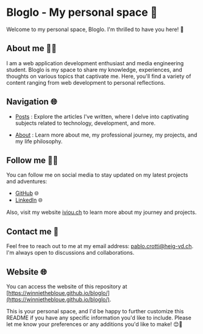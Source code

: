 # Bloglo - My personal space 🚀

Welcome to my personal space, Bloglo. I'm thrilled to have you here! 👋

## About me 🧑‍💻

I am a web application development enthusiast and media engineering student. Bloglo is my space to share my knowledge, experiences, and thoughts on various topics that captivate me. Here, you'll find a variety of content ranging from web development to personal reflections.

## Navigation 🌐

- [Posts](https://winniethebloue.github.io/bloglo/posts/) : Explore the articles I've written, where I delve into captivating subjects related to technology, development, and more.

- [About](https://winniethebloue.github.io/bloglo/about/) : Learn more about me, my professional journey, my projects, and my life philosophy.

## Follow me 🚶‍♂️

You can follow me on social media to stay updated on my latest projects and adventures:

- [GitHub](https://github.com/WinnieTheBloue) 🌐
- [LinkedIn](https://www.linkedin.com/in/pablo-crotti/) 🌐

Also, visit my website [iviou.ch](https://iviou.ch) to learn more about my journey and projects.

## Contact me 📧

Feel free to reach out to me at my email address: pablo.crotti@heig-vd.ch. I'm always open to discussions and collaborations.

## Website 🌐

You can access the website of this repository at [https://winniethebloue.github.io/bloglo/](https://winniethebloue.github.io/bloglo/).

This is your personal space, and I'd be happy to further customize this README if you have any specific information you'd like to include. Please let me know your preferences or any additions you'd like to make! 😊🚀
